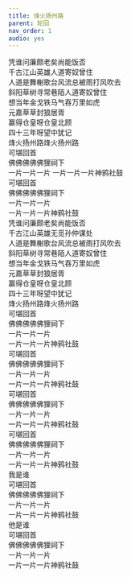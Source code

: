 ```yaml
---
title: 烽火扬州路
parent: 轮回
nav_order: 1
audio: yes
---
```


凭谁问廉颇老矣尚能饭否  
千古江山英雄人道寄奴曾住  
人道是舞榭歌台风流总被雨打风吹去  
斜阳草树寻常巷陌人道寄奴曾住  
想当年金戈铁马气吞万里如虎  
元嘉草草封狼居胥  
赢得仓皇呀仓皇北顾  
四十三年呀望中犹记  
烽火扬州路烽火扬州路  
可堪回首  
佛佛佛佛佛狸祠下  
一片一片一片 
一片一片一片神鸦社鼓  
可堪回首  
佛佛佛佛佛狸祠下  
一片一片一片  
一片一片一片神鸦社鼓  
凭谁问廉颇老矣尚能饭否  
千古江山英雄无觅孙仲谋处  
人道是舞榭歌台风流总被雨打风吹去  
斜阳草树寻常巷陌人道寄奴曾住  
想当年金戈铁马气吞万里如虎  
元嘉草草封狼居胥  
赢得仓皇呀仓皇北顾  
四十三年呀望中犹记  
烽火扬州路烽火扬州路  
可堪回首  
佛佛佛佛佛狸祠下  
一片一片一片  
一片一片一片神鸦社鼓  
可堪回首  
佛佛佛佛佛狸祠下  
一片一片一片  
一片一片一片神鸦社鼓  
可堪回首  
佛佛佛佛佛狸祠下  
一片一片一片  
一片一片一片神鸦社鼓  
可堪回首  
佛佛佛佛佛狸祠下  
一片一片一片  
一片一片一片神鸦社鼓  
我是谁  
可堪回首  
佛佛佛佛佛狸祠下  
一片一片一片  
一片一片一片神鸦社鼓  
他是谁  
可堪回首  
佛佛佛佛佛狸祠下  
一片一片一片  
一片一片一片神鸦社鼓